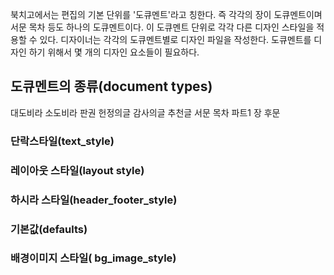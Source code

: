 
북치고에서는 편집의 기본 단위를 '도큐멘트'라고 칭한다.
즉 각각의 장이 도큐멘트이며 서문 목차 등도 하나의 도큐멘트이다.
이 도큐멘트 단위로 각각 다른 디자인 스타일을 적용할 수 있다.
디자이너는 각각의 도큐멘트별로 디자인 파일을 작성한다.
도큐멘트를 디자인 하기 위해서 몇 개의 디자인 요소들이 필요하다.

## 도큐멘트의 종류(document types)

대도비라
소도비라
판권
헌정의글
감사의글
추천글
서문
목차
파트1
장
후문

### 단락스타일(text_style)

### 레이아웃 스타일(layout style)

### 하시라 스타일(header_footer_style)

### 기본값(defaults)

### 배경이미지 스타일( bg_image_style)